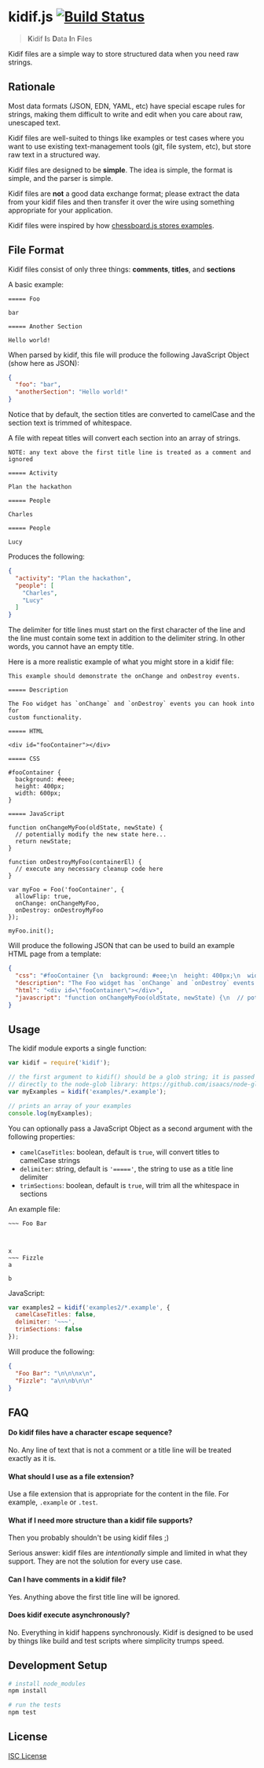 # kidif.js [![Build Status](https://travis-ci.org/oakmac/kidif.js.svg?branch=master)](https://travis-ci.org/oakmac/kidif.js)

> **K**idif **I**s **D**ata **I**n **F**iles

Kidif files are a simple way to store structured data when you need raw strings.

## Rationale

Most data formats (JSON, EDN, YAML, etc) have special escape rules for strings,
making them difficult to write and edit when you care about raw, unescaped text.

Kidif files are well-suited to things like examples or test cases where you want
to use existing text-management tools (git, file system, etc), but store raw
text in a structured way.

Kidif files are designed to be **simple**. The idea is simple, the format is
simple, and the parser is simple.

Kidif files are **not** a good data exchange format; please extract the data
from your kidif files and then transfer it over the wire using something
appropriate for your application.

Kidif files were inspired by how [chessboard.js stores examples](https://github.com/oakmac/chessboardjs/tree/master/examples).

## File Format

Kidif files consist of only three things: **comments**, **titles**, and **sections**

A basic example:

```
===== Foo

bar

===== Another Section

Hello world!

```

When parsed by kidif, this file will produce the following JavaScript Object
(show here as JSON):

```json
{
  "foo": "bar",
  "anotherSection": "Hello world!"
}
```

Notice that by default, the section titles are converted to camelCase and the
section text is trimmed of whitespace.

A file with repeat titles will convert each section into an array of strings.

```
NOTE: any text above the first title line is treated as a comment and ignored

===== Activity

Plan the hackathon

===== People

Charles

===== People

Lucy

```

Produces the following:

```json
{
  "activity": "Plan the hackathon",
  "people": [
    "Charles",
    "Lucy"
  ]
}
```

The delimiter for title lines must start on the first character of the line and
the line must contain some text in addition to the delimiter string. In other
words, you cannot have an empty title.

Here is a more realistic example of what you might store in a kidif file:

```
This example should demonstrate the onChange and onDestroy events.

===== Description

The Foo widget has `onChange` and `onDestroy` events you can hook into for
custom functionality.

===== HTML

<div id="fooContainer"></div>

===== CSS

#fooContainer {
  background: #eee;
  height: 400px;
  width: 600px;
}

===== JavaScript

function onChangeMyFoo(oldState, newState) {
  // potentially modify the new state here...
  return newState;
}

function onDestroyMyFoo(containerEl) {
  // execute any necessary cleanup code here
}

var myFoo = Foo('fooContainer', {
  allowFlip: true,
  onChange: onChangeMyFoo,
  onDestroy: onDestroyMyFoo
});

myFoo.init();
```

Will produce the following JSON that can be used to build an example HTML page
from a template:

```json
{
  "css": "#fooContainer {\n  background: #eee;\n  height: 400px;\n  width: 600px;\n}",
  "description": "The Foo widget has `onChange` and `onDestroy` events you can hook into for\ncustom functionality.",
  "html": "<div id=\"fooContainer\"></div>",
  "javascript": "function onChangeMyFoo(oldState, newState) {\n  // potentially modify the new state here...\n  return newState;\n}\n\nfunction onDestroyMyFoo(containerEl) {\n  // execute any necessary cleanup code here\n}\n\nvar myFoo = Foo('fooContainer', {\n  allowFlip: true,\n  onChange: onChangeMyFoo,\n  onDestroy: onDestroyMyFoo\n});\n\nmyFoo.init();"
}
```

## Usage

The kidif module exports a single function:

```js
var kidif = require('kidif');

// the first argument to kidif() should be a glob string; it is passed
// directly to the node-glob library: https://github.com/isaacs/node-glob
var myExamples = kidif('examples/*.example');

// prints an array of your examples
console.log(myExamples);
```

You can optionally pass a JavaScript Object as a second argument with the
following properties:

* `camelCaseTitles`: boolean, default is `true`, will convert titles to camelCase strings
* `delimiter`: string, default is `'====='`, the string to use as a title line delimiter
* `trimSections`: boolean, default is `true`, will trim all the whitespace in sections

An example file:

```
~~~ Foo Bar



x
~~~ Fizzle
a

b

```

JavaScript:

```js
var examples2 = kidif('examples2/*.example', {
  camelCaseTitles: false,
  delimiter: '~~~',
  trimSections: false
});
```

Will produce the following:

```json
{
  "Foo Bar": "\n\n\nx\n",
  "Fizzle": "a\n\nb\n\n"
}
```

## FAQ

#### Do kidif files have a character escape sequence?

No. Any line of text that is not a comment or a title line will be treated
exactly as it is.

#### What should I use as a file extension?

Use a file extension that is appropriate for the content in the file. For
example, `.example` or `.test`.

#### What if I need more structure than a kidif file supports?

Then you probably shouldn't be using kidif files ;)

Serious answer: kidif files are _intentionally_ simple and limited in what they
support. They are not the solution for every use case.

#### Can I have comments in a kidif file?

Yes. Anything above the first title line will be ignored.

#### Does kidif execute asynchronously?

No. Everything in kidif happens synchronously. Kidif is designed to be used by
things like build and test scripts where simplicity trumps speed.

## Development Setup

```sh
# install node_modules
npm install

# run the tests
npm test
```

## License

[ISC License](LICENSE.md)
